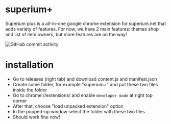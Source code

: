 # superium+
Superium plus is a all-in-one google chrome extension for superium.net that adds variety of features. For now, we have 2 main features: themes shop and list of item owners, but more features are on the way!

![GitHub commit activity](https://img.shields.io/github/commit-activity/w/Beriff/superium-plus?style=flat-square)

# installation
* Go to releases (right tab) and download content.js and manifest.json
* Create some folder, for example "superium+" and put these two files inside the folder
* Go to chrome://extensions/ and enable `developer mode` at right top corner
* After that, choose "load unpacked extension" option
* In the popped-up window select the folder with these two files
* Should work fine now!
